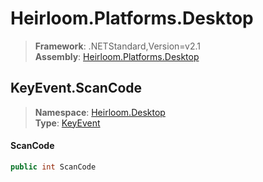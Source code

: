 # Heirloom.Platforms.Desktop

> **Framework**: .NETStandard,Version=v2.1  
> **Assembly**: [Heirloom.Platforms.Desktop][0]  

## KeyEvent.ScanCode

> **Namespace**: [Heirloom.Desktop][0]  
> **Type**: [KeyEvent][1]  

#### ScanCode

```cs
public int ScanCode
```

[0]: ../Heirloom.Platforms.Desktop.md
[1]: Heirloom.Desktop.KeyEvent.md

